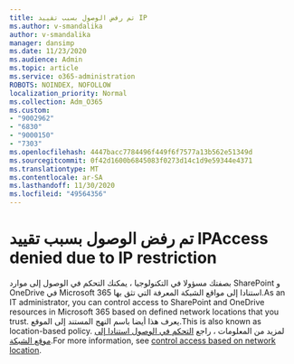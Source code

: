 ```yaml
---
title: تم رفض الوصول بسبب تقييد IP
ms.author: v-smandalika
author: v-smandalika
manager: dansimp
ms.date: 11/23/2020
ms.audience: Admin
ms.topic: article
ms.service: o365-administration
ROBOTS: NOINDEX, NOFOLLOW
localization_priority: Normal
ms.collection: Adm_O365
ms.custom:
- "9002962"
- "6830"
- "9000150"
- "7303"
ms.openlocfilehash: 4447bacc7784496f449f6f7577a13b562e51349d
ms.sourcegitcommit: 0f42d1600b6845083f0273d14c1d9e59344e4371
ms.translationtype: MT
ms.contentlocale: ar-SA
ms.lasthandoff: 11/30/2020
ms.locfileid: "49564356"
---
```

# <a name="access-denied-due-to-ip-restriction"></a><span data-ttu-id="3d2ee-102">تم رفض الوصول بسبب تقييد IP</span><span class="sxs-lookup"><span data-stu-id="3d2ee-102">Access denied due to IP restriction</span></span>

<span data-ttu-id="3d2ee-103">بصفتك مسؤولا في التكنولوجيا ، يمكنك التحكم في الوصول إلى موارد SharePoint و OneDrive في Microsoft 365 استنادا إلى مواقع الشبكة المعرفة التي تثق بها.</span><span class="sxs-lookup"><span data-stu-id="3d2ee-103">As an IT administrator, you can control access to SharePoint and OneDrive resources in Microsoft 365 based on defined network locations that you trust.</span></span> <span data-ttu-id="3d2ee-104">يعرف هذا أيضا باسم النهج المستند إلى الموقع.</span><span class="sxs-lookup"><span data-stu-id="3d2ee-104">This is also known as location-based policy.</span></span> <span data-ttu-id="3d2ee-105">لمزيد من المعلومات ، راجع [التحكم في الوصول استنادا إلى موقع الشبكة](https://docs.microsoft.com/sharepoint/control-access-based-on-network-location).</span><span class="sxs-lookup"><span data-stu-id="3d2ee-105">For more information, see [control access based on network location](https://docs.microsoft.com/sharepoint/control-access-based-on-network-location).</span></span>


